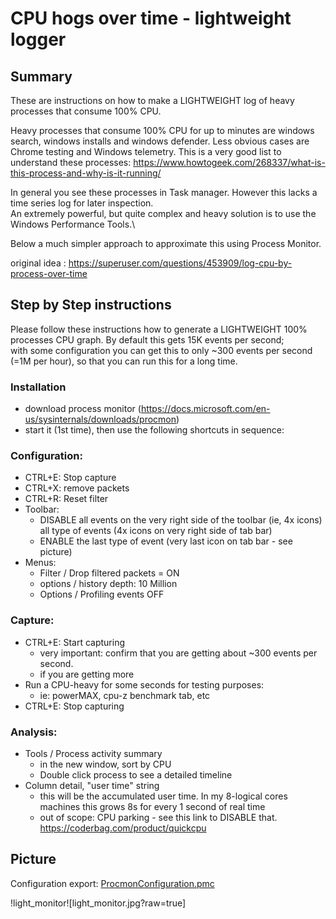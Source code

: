 # CPU hogs over time - lightweight logger

## Summary

These are instructions on how to make a LIGHTWEIGHT log of heavy processes that consume 100% CPU.

Heavy processes that consume 100% CPU for up to minutes are windows search, windows installs and windows defender. 
Less obvious cases are Chrome testing and Windows telemetry. 
This is a very good list to understand these processes: https://www.howtogeek.com/268337/what-is-this-process-and-why-is-it-running/

In general you see these processes in Task manager. However this lacks a time series log for later inspection.\
An extremely powerful, but quite complex and heavy solution is to use the Windows Performance Tools.\

Below a much simpler approach to approximate this using Process Monitor.

original idea : https://superuser.com/questions/453909/log-cpu-by-process-over-time


## Step by Step instructions

Please follow these instructions how to generate a LIGHTWEIGHT 100% processes CPU graph.
By default this gets 15K events per second;\
with some configuration you can get this to only ~300 events per second (=1M per hour), so that you can run this for a long time.

  
### Installation
* download process monitor (https://docs.microsoft.com/en-us/sysinternals/downloads/procmon)
* start it (1st time), then use the following shortcuts in sequence:

### Configuration:

* CTRL+E: Stop capture 
* CTRL+X: remove packets
* CTRL+R: Reset filter
* Toolbar:
  * DISABLE all events on the very right side of the toolbar (ie, 4x icons) all type of events (4x icons on very right side of tab bar)
  * ENABLE the last type of event (very last icon on tab bar - see picture)
* Menus: 
  * Filter / Drop filtered packets = ON
  * options / history depth: 10 Million
  * Options / Profiling events OFF
     
### Capture:
* CTRL+E: Start capturing
  * very important: confirm that you are getting about ~300 events per second.
  * if you are getting more
* Run a CPU-heavy for some seconds for testing purposes:  
  * ie: powerMAX, cpu-z benchmark tab, etc 
* CTRL+E: Stop capturing

### Analysis:
* Tools / Process activity summary
  * in the new window, sort by CPU
  * Double click process to see a detailed timeline
* Column detail, "user time" string
  * this will be the accumulated user time. In my 8-logical cores machines this grows 8s for every 1 second of real time
  * out of scope: CPU parking - see this link to DISABLE that. https://coderbag.com/product/quickcpu

## Picture

Configuration export: [ProcmonConfiguration.pmc](ProcmonConfiguration.pmc)

!light_monitor![light_monitor.jpg?raw=true]

